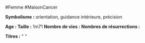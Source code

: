 #Femme #MaisonCancer 

**Symbolisme :** orientation, guidance intérieure, précision

**Age :**
**Taille :** 1m71
**Nombre de vies :**
**Nombres de résurrections :**

**Titres :** 
"
"

